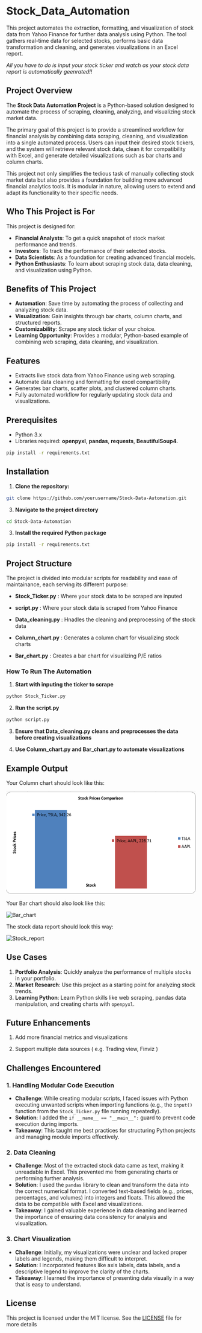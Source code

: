 # Stock_Data_Automation


This project automates the extraction, formatting, and visualization of stock data from Yahoo Finance for further data analysis using Python. The tool gathers real-time data for selected stocks, performs basic data transformation and cleaning, and generates visualizations in an Excel report. 

*All you have to do is input your stock ticker and watch as your stock data report is automatically geenrated!!*



## Project Overview

The **Stock Data Automation Project** is a Python-based solution designed to automate the process of scraping, cleaning, analyzing, and visualizing stock market data. 

The primary goal of this project is to provide a streamlined workflow for financial analysis by combining data scraping, cleaning, and visualization into a single automated process. Users can input their desired stock tickers, and the system will retrieve relevant stock data, clean it for compatibility with Excel, and generate detailed visualizations such as bar charts and column charts.

This project not only simplifies the tedious task of manually collecting stock market data but also provides a foundation for building more advanced financial analytics tools. It is modular in nature, allowing users to extend and adapt its functionality to their specific needs.




## Who This Project is For

This project is designed for:
- **Financial Analysts**: To get a quick snapshot of stock market performance and trends.
- **Investors**: To track the performance of their selected stocks.
- **Data Scientists**: As a foundation for creating advanced financial models.
- **Python Enthusiasts**: To learn about scraping stock data, data cleaning, and visualization using Python.


## Benefits of This Project

- **Automation**: Save time by automating the process of collecting and analyzing stock data.
- **Visualization**: Gain insights through bar charts, column charts, and structured reports.
- **Customizability**: Scrape any stock ticker of your choice.
- **Learning Opportunity**: Provides a modular, Python-based example of combining web scraping, data cleaning, and visualization.




## Features


- Extracts live stock data from Yahoo Finance using web scraping.
- Automate data cleaning and formatting for excel compartibility
- Generates bar charts, scatter plots, and clustered column charts.
- Fully automated workflow for regularly updating stock data and visualizations.


## Prerequisites


- Python 3.x
- Libraries required: **openpyxl**, **pandas**, **requests**, **BeautifulSoup4**.


```bash
pip install -r requirements.txt
```


## Installation


1. **Clone the repository:**


 ```bash
 git clone https://github.com/yourusername/Stock-Data-Automation.git
 ```

3. **Navigate to the project directory**


```bash
cd Stock-Data-Automation
```

3. **Install the required Python package**


```bash
pip install -r requirements.txt
```


## Project Structure


The project  is divided into modular scripts for readability and ease of maintainance, each serving its different purpose:

- **Stock_Ticker.py** : Where your stock data to be scraped are inputed

- **script.py** : Where your stock data is scraped from Yahoo Finance

- **Data_cleaning.py** : Hnadles the cleaning and preprocessing of the stock data

- **Column_chart.py** : Generates a column chart for visualizing stock charts

- **Bar_chart.py** : Creates a bar chart for visualizing P/E ratios
  


### How To Run The Automation


1. **Start with inputing the ticker to scrape**

```bash
python Stock_Ticker.py
```

2. **Run the script.py**

 ```bash
python script.py
```

3. **Ensure that Data_cleaning.py cleans and preprocesses the data before creating visualizations**

4. **Use Column_chart.py and Bar_chart.py to automate visualizations**



## Example Output

Your Column chart should look like this:

![Column_chart](Images/Column_chart.png)


Your Bar chart should also look like this:

![Bar_chart](https://github.com/NStanley0524/Stock_Data_Automation_Python/blob/main/Images/Bar_chart.png)


The stock data report should look this way:

![Stock_report](https://github.com/NStanley0524/Stock_Data_Automation_Python/blob/main/Images/Stock_data_report_output.png)



## Use Cases

1. **Portfolio Analysis**: Quickly analyze the performance of multiple stocks in your portfolio.
2. **Market Research**: Use this project as a starting point for analyzing stock trends.
3. **Learning Python**: Learn Python skills like web scraping, pandas data manipulation, and creating charts with `openpyxl`.



## Future Enhancements

1. Add more financial metrics and visualizations

2. Support multiple data sources ( e.g. Trading view, Finviz )



## Challenges Encountered


### 1. Handling Modular Code Execution
- **Challenge**: While creating modular scripts, I faced issues with Python executing unwanted scripts when importing functions (e.g., the `input()` function from the `Stock_Ticker.py` file running repeatedly).
- **Solution**: I added the `if __name__ == "__main__":` guard to prevent code execution during imports.
- **Takeaway**: This taught me best practices for structuring Python projects and managing module imports effectively.


### 2. Data Cleaning
- **Challenge**: Most of the extracted stock data came as text, making it unreadable in Excel. This prevented me from generating charts or performing further analysis.
- **Solution**: I used the `pandas` library to clean and transform the data into the correct numerical format. I converted text-based fields (e.g., prices, percentages, and volumes) into integers and floats. This allowed the data to be compatible with Excel and visualizations.
- **Takeaway**: I gained valuable experience in data cleaning and learned the importance of ensuring data consistency for analysis and visualization.


### 3. Chart Visualization
- **Challenge**: Initially, my visualizations were unclear and lacked proper labels and legends, making them difficult to interpret.
- **Solution**: I incorporated features like axis labels, data labels, and a descriptive legend to improve the clarity of the charts.
- **Takeaway**: I learned the importance of presenting data visually in a way that is easy to understand.



## License

This project is licensed under the MIT license. See the [LICENSE](LICENSE) file for more details
